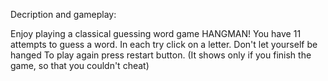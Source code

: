 Decription and gameplay:

Enjoy playing a classical guessing word game HANGMAN!
You have 11 attempts to guess a word. 
In each try click on a letter. 
Don't let yourself be hanged
To play again press restart button. 
(It shows only if you finish the game, so that you couldn't cheat)

